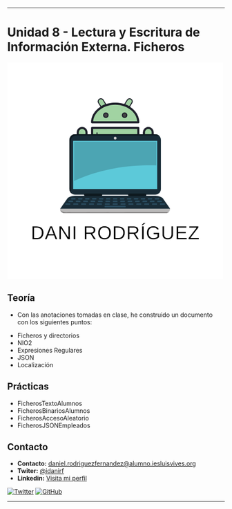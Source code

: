 
--- 
# Unidad 8 - Lectura y Escritura de Información Externa. Ficheros
<img src=daniimg.png>



## Teoría
- Con las anotaciones tomadas en clase, he construido un documento con los siguientes puntos:
* Ficheros y directorios
* NIO2
* Expresiones Regulares
* JSON
* Localización


## Prácticas
* FicherosTextoAlumnos 
* FicherosBinariosAlumnos
* FicherosAccesoAleatorio
* FicherosJSONEmpleados





## Contacto
* **Contacto:** daniel.rodriguezfernandez@alumno.iesluisvives.org
* **Twiter:** [@idanirf](https://twitter.com/idanirf)
* **Linkedin:** [Visita mi perfil](https://www.linkedin.com/in/danielrodriguezfernandez03002/)

[![Twitter](https://img.shields.io/twitter/follow/idanirf?style=social)](https://twitter.com/idanirf)
[![GitHub](https://img.shields.io/github/followers/idanirf?style=social)](https://github.com/idanirf)

---